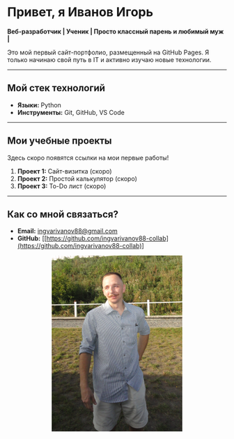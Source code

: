 # Привет, я Иванов Игорь

**Веб-разработчик | Ученик | Просто классный парень и любимый муж |**

Это мой первый сайт-портфолио, размещенный на GitHub Pages. Я только начинаю свой путь в IT и активно изучаю новые технологии.

---

## Мой стек технологий

*   **Языки:** Python
*   **Инструменты:** Git, GitHub, VS Code


---

## Мои учебные проекты

Здесь скоро появятся ссылки на мои первые работы!

1.  **Проект 1:** Сайт-визитка (скоро)
2.  **Проект 2:** Простой калькулятор (скоро)
3.  **Проект 3:** To-Do лист (скоро)

---

## Как со мной связаться?

*   **Email:** [ingvarivanov88@gmail.com](ingvarivanov88@gmail.com)
*   **GitHub:** [[https://github.com/ingvarivanov88-collab](https://github.com/ingvarivanov88-collab)]

<p align="center">
  <img src="photo.jpg" width="300" alt="Мое фото" />
</p>
